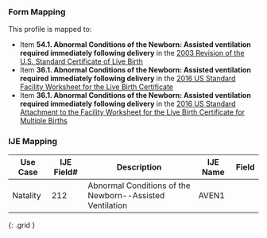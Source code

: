 ### Form Mapping
This profile is mapped to:
 * Item **54.1. Abnormal Conditions of the Newborn: Assisted ventilation required immediately following delivery** in the [2003 Revision of the U.S. Standard Certificate of Live Birth](https://www.cdc.gov/nchs/data/dvs/birth11-03final-ACC.pdf)
 * Item **36.1. Abnormal Conditions of the Newborn: Assisted ventilation required immediately following delivery** in the [2016 US Standard Facility Worksheet for the Live Birth Certificate](https://www.cdc.gov/nchs/data/dvs/facility-worksheet-2016-508.pdf)
 * Item **36.1. Abnormal Conditions of the Newborn: Assisted ventilation required immediately following delivery** in the [2016 US Standard Attachment to the Facility Worksheet for the Live Birth Certificate for Multiple Births](https://www.cdc.gov/nchs/data/dvs/multiple-births-worksheet-2016.pdf)

### IJE Mapping

| **Use Case** | **IJE Field#** | **Description** | **IJE Name** | **Field** |
| ------------ | -------------- | --------------- | ------------ | --------- |
| Natality | 212 | Abnormal Conditions of the Newborn--Assisted Ventilation | AVEN1 |  |
{: .grid }
